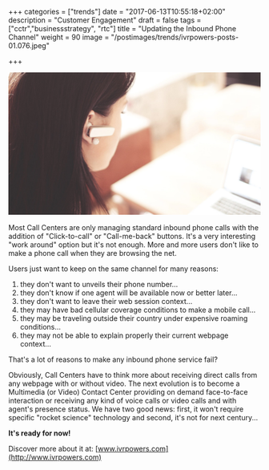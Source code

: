 +++
categories = ["trends"]
date = "2017-06-13T10:55:18+02:00"
description = "Customer Engagement"
draft = false
tags = ["cctr","businessstrategy", "rtc"]
title = "Updating the Inbound Phone Channel"
weight = 90
image = "/postimages/trends/ivrpowers-posts-01.076.jpeg"

+++

![Man holding a phone](/postimages/trends/ivrpowers-posts-01.076.jpeg)

Most Call Centers are only managing standard inbound phone calls with the addition of "Click-to-call" or "Call-me-back" buttons. It's a very interesting "work around" option but it's not enough. More and more users don't like to make a phone call when they are browsing the net. 

Users just want to keep on the same channel for many reasons:

1. they don't want to unveils their phone number…  
2. they don't know if one agent will be available now or better later…
3. they don't want to leave their web session context...
4. they may have bad cellular coverage conditions to make a mobile call...
5. they may be traveling outside their country under expensive roaming conditions… 
6. they may not be able to explain properly their current webpage context…

That's a lot of reasons to make any inbound phone service fail?

Obviously, Call Centers have to think more about receiving direct calls from any webpage with or without video. The next evolution is to become a Multimedia (or Video) Contact Center providing on demand face-to-face interaction or receiving any kind of voice calls or video calls and with agent's presence status. We have two good news: first, it won't require specific "rocket science" technology and second, it's not for next century...

**It's ready for now!**

Discover more about it at: [www.ivrpowers.com](http://www.ivrpowers.com)

